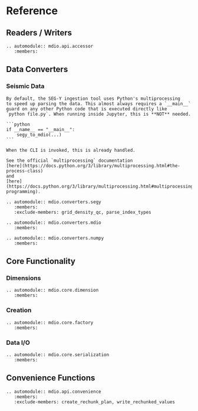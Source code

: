 # Reference

## Readers / Writers

```{eval-rst}
.. automodule:: mdio.api.accessor
   :members:
```

## Data Converters

### Seismic Data

````{note}
By default, the SEG-Y ingestion tool uses Python's multiprocessing
to speed up parsing the data. This almost always requires a `__main__`
guard on any other Python code that is executed directly like
`python file.py`. When running inside Jupyter, this is **NOT** needed.

```python
if __name__ == "__main__":
    segy_to_mdio(...)
```

When the CLI is invoked, this is already handled.

See the official `multiprocessing` documentation
[here](https://docs.python.org/3/library/multiprocessing.html#the-process-class)
and
[here](https://docs.python.org/3/library/multiprocessing.html#multiprocessing-programming).
````

```{eval-rst}
.. automodule:: mdio.converters.segy
   :members:
   :exclude-members: grid_density_qc, parse_index_types

.. automodule:: mdio.converters.mdio
   :members:

.. automodule:: mdio.converters.numpy
   :members:
```

## Core Functionality

### Dimensions

```{eval-rst}
.. automodule:: mdio.core.dimension
   :members:
```

### Creation

```{eval-rst}
.. automodule:: mdio.core.factory
   :members:
```

### Data I/O

```{eval-rst}
.. automodule:: mdio.core.serialization
   :members:
```

## Convenience Functions

```{eval-rst}
.. automodule:: mdio.api.convenience
   :members:
   :exclude-members: create_rechunk_plan, write_rechunked_values
```
